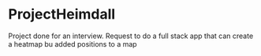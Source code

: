 # ProjectHeimdall

Project done for an interview.
Request to do a full stack app that can create a heatmap bu added positions to a map
